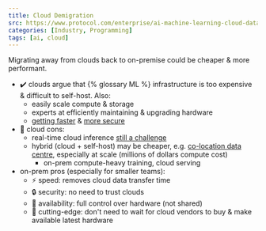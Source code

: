 ```yaml
---
title: Cloud Demigration
src: https://www.protocol.com/enterprise/ai-machine-learning-cloud-data
categories: [Industry, Programming]
tags: [ai, cloud]
---
```


Migrating away from clouds back to on-premise could be cheaper & more performant.

- :heavy_check_mark: clouds argue that {% glossary ML %} infrastructure is too expensive & difficult to self-host. Also:
  + easily scale compute & storage
  + experts at efficiently maintaining & upgrading hardware
  + [getting faster][awsblog] & [more secure](https://cloud.google.com/blog/topics/hybrid-cloud/announcing-google-distributed-cloud-edge-and-hosted)
- :stop_sign: cloud cons:
  + real-time cloud inference [still a challenge][awsblog]
  + hybrid (cloud + self-host) may be cheaper, e.g. [co-location data centre](https://www.protocol.com/manuals/new-enterprise/data-centers-hybrid-cloud), especially at scale (millions of dollars compute cost)
    * on-prem compute-heavy training, cloud serving
- on-prem pros (especially for smaller teams):
  + :zap: speed: removes cloud data transfer time
  + :lock: security: no need to trust clouds
  + :100: availability: full control over hardware (not shared)
  + :hocho: cutting-edge: don't need to wait for cloud vendors to buy & make available latest hardware

[awsblog]: https://aws.amazon.com/blogs/machine-learning/machine-learning-at-the-edge-with-aws-outposts-and-amazon-sagemaker
